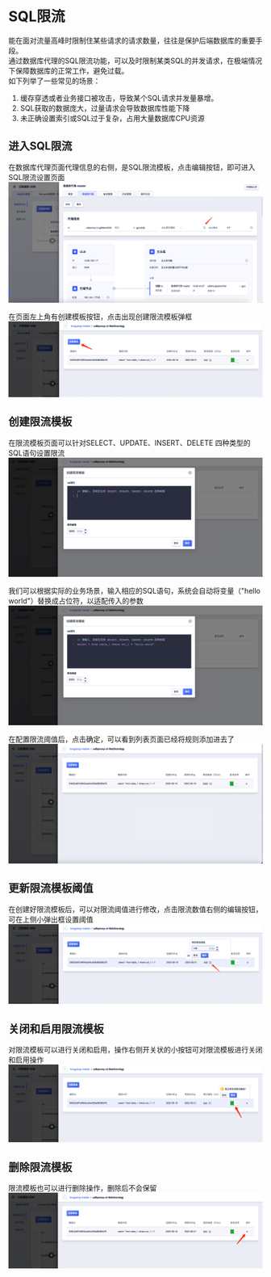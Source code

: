 # SQL限流
能在面对流量高峰时限制住某些请求的请求数量，往往是保护后端数据库的重要手段。  
通过数据库代理的SQL限流功能，可以及时限制某类SQL的并发请求，在极端情况下保障数据库的正常工作，避免过载。  
如下列举了一些常见的场景：  
1. 缓存穿透或者业务接口被攻击，导致某个SQL请求并发量暴增。
2. SQL获取的数据庞大，过量请求会导致数据库性能下降
3. 未正确设置索引或SQL过于复杂，占用大量数据库CPU资源


## 进入SQL限流

在数据库代理页面代理信息的右侧，是SQL限流模板，点击编辑按钮，即可进入SQL限流设置页面
![image](/images/flow-control-9.png)

在页面左上角有创建模板按钮，点击出现创建限流模板弹框
![image](/images/flow-control-2.png)

## 创建限流模板

在限流模板页面可以针对SELECT、UPDATE、INSERT、DELETE 四种类型的SQL语句设置限流
![image](/images/flow-control-3.png)

我们可以根据实际的业务场景，输入相应的SQL语句，系统会自动将变量（"hello world"）替换成占位符，以适配传入的参数
![image](/images/flow-control-4.png)

在配置限流阈值后，点击确定，可以看到列表页面已经将规则添加进去了
![image](/images/flow-control-5.png)

## 更新限流模板阈值

在创建好限流模板后，可以对限流阈值进行修改，点击限流数值右侧的编辑按钮，可在上侧小弹出框设置阈值
![image](/images/flow-control-6.png)

## 关闭和启用限流模板

对限流模板可以进行关闭和启用，操作右侧开关状的小按钮可对限流模板进行关闭和启用操作
![image](/images/flow-control-7.png)

## 删除限流模板

限流模板也可以进行删除操作，删除后不会保留
![image](/images/flow-control-8.png)